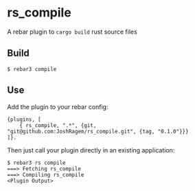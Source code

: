 rs_compile
=====

A rebar plugin to `cargo build` rust source files

Build
-----

    $ rebar3 compile

Use
---

Add the plugin to your rebar config:

    {plugins, [
        { rs_compile, ".*", {git, "git@github.com:JoshRagem/rs_compile.git", {tag, "0.1.0"}}}
    ]}.

Then just call your plugin directly in an existing application:


    $ rebar3 rs compile
    ===> Fetching rs_compile
    ===> Compiling rs_compile
    <Plugin Output>
